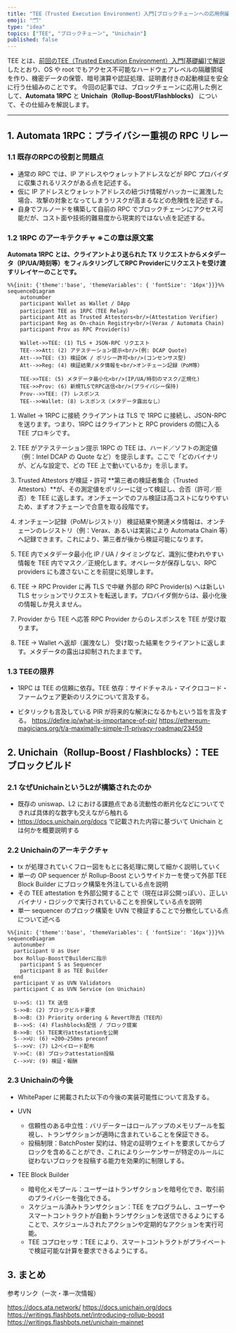 ```yaml
---
title: "TEE（Trusted Execution Environment）入門[ブロックチェーンへの応用例編]"
emoji: "🗂"
type: "idea"
topics: ["TEE", "ブロックチェーン", "Unichain"]
published: false
---
```


TEE とは、[前回のTEE（Trusted Execution Environment）入門[基礎編]で解説](https://zenn.dev/omakase/articles/afcd9b34500eec)したとおり、OS や root でもアクセス不可能なハードウェアレベルの隔離領域を作り、機密データの保管、暗号演算や認証処理、証明書付きの起動検証を安全に行う仕組みのことです。
今回の記事では、ブロックチェーンに応用した例として、**Automata 1RPC** と **Unichain（Rollup-Boost/Flashblocks）** について、その仕組みを解説します。

---

## 1. Automata 1RPC：プライバシー重視の RPC リレー

### 1.1 既存のRPCの役割と問題点

- 通常の RPC では、IP アドレスやウォレットアドレスなどが RPC プロバイダに収集されるリスクがある点を記述する。
- 仮に IP アドレスとウォレットアドレスの紐づけ情報がハッカーに漏洩した場合、攻撃の対象となってしまうリスクが高まるなどの危険性を記述する。
- 自身でフルノードを構築して自前の RPC でブロックチェーンにアクセス可能だが、コスト面や技術的難易度から現実的ではない点を記述する。

### 1.2 1RPC のアーキテクチャ ※この章は原文案

**Automata 1RPC とは、クライアントより送られた TX リクエストからメタデータ（IP/UA/時刻等）をフィルタリングしてRPC Providerにリクエストを受け渡すリレイヤーのことです。**

```mermaid
%%{init: {'theme':'base', 'themeVariables': { 'fontSize': '16px'}}}%%
sequenceDiagram
    autonumber
    participant Wallet as Wallet / DApp
    participant TEE as 1RPC（TEE Relay）
    participant Att as Trusted Attestors<br/>(Attestation Verifier)
    participant Reg as On-chain Registry<br/>(Verax / Automata Chain)
    participant Prov as RPC Provider(s)

    Wallet->>TEE: (1) TLS + JSON-RPC リクエスト
    TEE-->>Att: (2) アテステーション提示<br/>(例: DCAP Quote)
    Att-->>TEE: (3) 検証OK / ポリシー許可<br/>(コンセンサス型)
    Att-->>Reg: (4) 検証結果/メタ情報を<br/>オンチェーン記録（PoM等）

    TEE->>TEE: (5) メタデータ最小化<br/>(IP/UA/時刻のマスク/正規化)
    TEE->>Prov: (6) 新規TLSでRPC送信<br/>(プライバシー保持)
    Prov-->>TEE: (7) レスポンス
    TEE-->>Wallet: (8) レスポンス（メタデータ露出なし）

```

1. Wallet → 1RPC に接続
   クライアントは TLS で 1RPC に接続し、JSON-RPC を送ります。つまり、1RPC はクライアントと RPC providers の間に入る TEE プロキシです。

2. TEE がアテステーション提示
   1RPC の TEE は、ハード／ソフトの測定値（例：Intel DCAP の Quote など）を提示します。ここで「どのバイナリが、どんな設定で、どの TEE 上で動いているか」を示します。

3. Trusted Attestors が検証・許可
   **第三者の検証者集合（Trusted Attestors）**が、その測定値をポリシーに従って検証し、合否（許可／拒否）を TEE に返します。オンチェーンでのフル検証は高コストになりやすいため、まずオフチェーンで合意を取る段階です。

4. オンチェーン記録（PoM/レジストリ）
   検証結果や関連メタ情報は、オンチェーンのレジストリ（例：Verax、あるいは実装により Automata Chain 等）へ記録できます。これにより、第三者が後から検証可能になります。

5. TEE 内でメタデータ最小化
   IP / UA / タイミングなど、識別に使われやすい情報を TEE 内でマスク／正規化します。オペレータが保存しない、RPC providers にも渡さないことを前提に処理します。

6. TEE → RPC Provider に再 TLS で中継
   外部の RPC Provider(s) へは新しい TLS セッションでリクエストを転送します。プロバイダ側からは、最小化後の情報しか見えません。

7. Provider から TEE へ応答
   RPC Provider からのレスポンスを TEE が受け取ります。

8. TEE → Wallet へ返却（漏洩なし）
   受け取った結果をクライアントに返します。メタデータの露出は抑制されたままです。

### 1.3 TEEの限界

- 1RPC は TEE の信頼に依存。TEE 依存：サイドチャネル・マイクロコード・ファームウェア更新のリスクについて言及する。

- ビタリックも言及している PIR が将来的な解決になるかもという旨を言及する。
  <https://defire.jp/what-is-importance-of-pir/>
  <https://ethereum-magicians.org/t/a-maximally-simple-l1-privacy-roadmap/23459>

## 2. Unichain（Rollup-Boost / Flashblocks）：TEE ブロックビルド

### 2.1 なぜUnichainというL2が構築されたのか

- 既存の uniswap、L2 における課題点である流動性の断片化などについてできれば具体的な数字も交えながら触れる
- <https://docs.unichain.org/docs> で記載された内容に基づいて Unichain とは何かを概要説明する

### 2.2 Unichainのアーキテクチャ

- tx が処理されていくフロー図をもとに各処理に関して細かく説明していく
- 単一の OP sequencer が Rollup-Boost というサイドカーを使って外部 TEE Block Builder にブロック構築を外注している点を説明
- その TEE attestation を外部公開することで（現在は非公開っぽい）、正しいバイナリ・ロジックで実行されていることを担保している点を説明
- 単一 sequencer のブロック構築を UVN で検証することで分散化している点について述べる

```mermaid
%%{init: {'theme':'base', 'themeVariables': { 'fontSize': '16px'}}}%%
sequenceDiagram
  autonumber
  participant U as User
  box Rollup-BoostでBuilderに指示
    participant S as Sequencer
    participant B as TEE Builder
  end
  participant V as UVN Validators
  participant C as UVN Service (on Unichain)

  U->>S: (1) TX 送信
  S->>B: (2) ブロックビルド要求
  B->>B: (3) Priority ordering & Revert除去（TEE内）
  B-->>S: (4) Flashblocks配信 / ブロック提案
  B->>B: (5) TEE実行attestationを公開
  S-->>U: (6) ≈200–250ms preconf
  S-->>V: (7) L2ペイロード配布
  V->>C: (8) ブロックattestation投稿
  C-->>V: (9) 検証・報酬

```

### 2.3 Unichainの今後

- WhitePaper に掲載された以下の今後の実装可能性について言及する。

- UVN
  - 信頼性のある中立性：バリデーターはロールアップのメモリプールを監視し、トランザクションが適時に含まれていることを保証できる。
  - 投稿制限：BatchPoster 契約は、特定の証明ウェイトを要求してからブロックを含めることができ、これによりシーケンサーが特定のルールに従わないブロックを投稿する能力を効果的に制限しする。

- TEE Block Builder
  - 暗号化メモプール：ユーザーはトランザクションを暗号化でき、取引前のプライバシーを強化できる。
  - スケジュール済みトランザクション：TEE をプログラムし、ユーザーやスマートコントラクトが自動トランザクションを送信できるようにすることで、スケジュールされたアクションや定期的なアクションを実行可能。
  - TEE コプロセッサ：TEE により、スマートコントラクトがプライベートで検証可能な計算を要求できるようにする。

## 3. まとめ

参考リンク（一次・準一次情報）

<https://docs.ata.network/>
<https://docs.unichain.org/docs>
<https://writings.flashbots.net/introducing-rollup-boost>
<https://writings.flashbots.net/unichain-mainnet>
